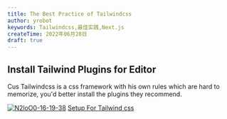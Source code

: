 ```yaml
---
title: The Best Practice of Tailwindcss
author: yrobot
keywords: Tailwindcss,最佳实践,Next.js
createTime: 2022年06月28日
draft: true
---
```


## Install Tailwind Plugins for Editor

Cus Tailwindcss is a css framework with his own rules which are hard to memorize, you'd better install the plugins they recommend.

[![N2loO0-16-19-38](https://images.yrobot.top/2022-06-16/N2loO0-16-19-38.png)](https://tailwindcss.com/docs/editor-setup)
[Setup For Tailwind css]()

